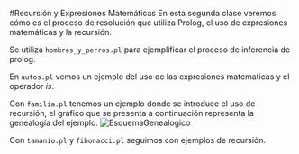 #Recursión y Expresiones Matemáticas
En esta segunda clase veremos cómo es el proceso de resolución que utiliza 
Prolog, el uso de expresiones matemáticas y la recursión. 

Se utiliza `hombres_y_perros.pl` para ejemplificar el proceso de
inferencia de prolog.

En `autos.pl` vemos un ejemplo del uso de las expresiones matematicas y el 
operador _is_.

Con `familia.pl` tenemos un ejemplo donde se introduce el uso de recursión,
el gráfico que se presenta a continuación representa la genealogía del ejemplo.
![EsquemaGenealogico](http://universidaddelchubut.github.io/PP-EjemplosPrologTeoria/images/familia_arbol.png)

Con `tamanio.pl` y `fibonacci.pl` seguimos con ejemplos de recursión.
